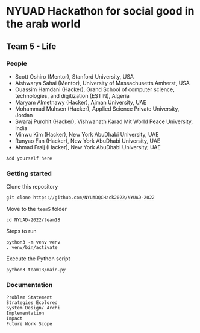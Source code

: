 # NYUAD Hackathon for social good in the arab world
## Team 5 - Life

### People

- Scott Oshiro (Mentor), Stanford University, USA
- Aishwarya Sahai (Mentor), University of Massachusetts Amherst, USA
- Ouassim Hamdani (Hacker), Grand School of computer science, technologies, and digitization (ESTIN), Algeria
- Maryam Almetnawy (Hacker), Ajman University, UAE
- Mohammad Muhsen (Hacker), Applied Science Private University, Jordan
- Swaraj Purohit (Hacker), Vishwanath Karad Mit World Peace University, India
- Minwu Kim (Hacker), New York AbuDhabi University, UAE
- Runyao Fan (Hacker), New York AbuDhabi University, UAE
- Ahmad Fraij (Hacker), New York AbuDhabi University, UAE
```
Add yourself here
```

### Getting started

Clone this repository
```console 
git clone https://github.com/NYUADQCHack2022/NYUAD-2022
```

Move to the `team5` folder
```console
cd NYUAD-2022/team18
```
Steps to run
```console
python3 -m venv venv
. venv/bin/activate
```

Execute the Python script
```console 
python3 team18/main.py
```

### Documentation

```console 
Problem Statement
Strategies Ecplored
System Design/ Archi
Implementation
Impact
Future Work Scope
```
